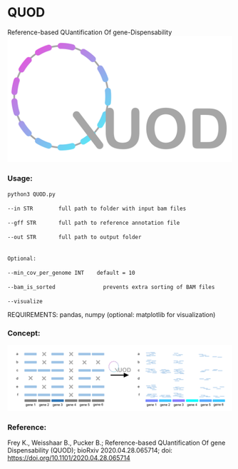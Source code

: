 # QUOD

Reference-based QUantification Of gene-Dispensability
![alt text](https://github.com/KatharinaFrey/QUOD/blob/master/QUOD_logo.png)


### Usage:

~~~
python3 QUOD.py
  
--in STR        full path to folder with input bam files

--gff STR       full path to reference annotation file
  
--out STR       full path to output folder

  
Optional:
  
--min_cov_per_genome INT    default = 10
  
--bam_is_sorted               prevents extra sorting of BAM files
  
--visualize
~~~

REQUIREMENTS: pandas, numpy (optional: matplotlib for visualization)



### Concept:

![alt text](https://github.com/KatharinaFrey/QUOD/blob/master/QUOD_concept.png)


### Reference:
Frey K., Weisshaar B., Pucker B.; Reference-based QUantification Of gene Dispensability (QUOD); bioRxiv 2020.04.28.065714; doi: <https://doi.org/10.1101/2020.04.28.065714>
